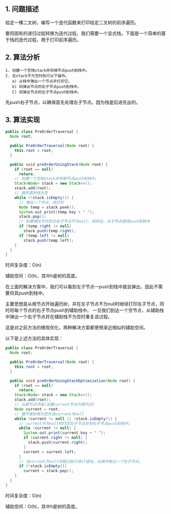 ## 1. 问题描述

给定一棵二叉树，编写一个迭代函数来打印给定二叉树的前序遍历。

要将固有的递归过程转换为迭代过程，我们需要一个显式栈。下面是一个简单的基于栈的迭代过程，用于打印前序遍历。

## 2. 算法分析

```
1. 创建一个空栈stack并将根节点push到栈中。
2. 在stack不为空时执行以下操作。
   a) 从栈中弹出一个节点并打印它。
   b) 将弹出节点的右子节点push到栈中。
   C) 将弹出节点的左子节点push到栈中。
```

先push右子节点，以确保首先处理左子节点。因为栈是后进先出的。

## 3. 算法实现

```java
public class PreOrderTraversal {
  Node root;

  public PreOrderTraversal(Node root) {
    this.root = root;
  }

  public void preOrderUsingStack(Node root) {
    if (root == null)
      return;
    // 创建一个空栈stack并将根节点push到栈中。
    Stack<Node> stack = new Stack<>();
    stack.add(root);
    // 循环直到栈为空
    while (!stack.isEmpty()) {
      // 弹出一个节点，并打印
      Node temp = stack.peek();
      System.out.print(temp.key + " ");
      stack.pop();
      // 如果弹出节点的左右子节点不为null，则将右，左子节点顺序push到栈中
      if (temp.right != null)
        stack.push(temp.right);
      if (temp.left != null)
        stack.push(temp.left);
    }
  }
}
```

时间复杂度：O(n)

辅助空间：O(h)，其中h是树的高度。

在上面的解决方案中，我们可以看到左子节点一push到栈中就会弹出，因此不需要将其push到栈中。

主要思想是从根节点开始遍历树，并在左子节点不为null时继续打印左子节点，同时将每个节点的右子节点push到辅助栈中。
一旦我们到达一个空节点，从辅助栈中弹出一个右子节点并在辅助栈不为空时重复该过程。

这是对之前方法的微观优化，两种解决方案都使用渐近相似的辅助空间。

以下是上述方法的具体实现：

```java
public class PreOrderTraversal {
  Node root;

  public PreOrderTraversal(Node root) {
    this.root = root;
  }

  public void preOrderUsingStackOptimization(Node root) {
    if (root == null)
      return;
    Stack<Node> stack = new Stack<>();
    stack.add(root);
    // 从根节点开始(设置current节点为根节点)
    Node current = root;
    // 循环直到栈为空并且current为null
    while (current != null || !stack.isEmpty()) {
      // current不为null时打印左子节点并将右子节点push到栈中。
      while (current != null) {
        System.out.print(current.key + " ");
        if (current.right != null) {
          stack.push(current.right);
        }
        current = current.left;
      }
      // 当current为null时我们执行该if语句，从栈中取出一个右子节点。
      if (!stack.isEmpty())
        current = stack.pop();
    }
  }
}
```

时间复杂度：O(n)

辅助空间：O(h)，其中h是树的高度。